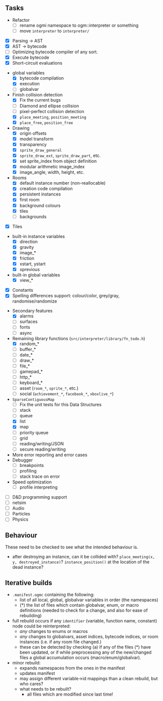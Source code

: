 ## Tasks

- Refactor
    - [ ] rename ogmi namespace to ogm::interpreter or something
    - [ ] move `interpreter` to `interpreter/`
- [x] Parsing -> AST
- [x] AST -> bytecode
- [ ] Optimizing bytecode compiler of any sort.
- [x] Execute bytecode
- [x] Short-circuit evaluations
- global variables
    - [x] bytecode compilation
    - [x] execution
    - [ ] globalvar
- Finish collision detection
    - [x] Fix the current bugs
    - [ ] Diamond and ellipse collision
    - [ ] pixel-perfect collision detection
    - [x] `place_meeting`, `position_meeting`
    - [x] `place_free`, `position_free`
- Drawing
    - [x] origin offsets
    - [x] model transform
    - [x] transparency
    - [x] `sprite_draw_general`
    - [x] `sprite_draw_ext`, `sprite_draw_part`, etc.
    - [x] set sprite_index from object definition
    - [x] modular arithmetic image_index
    - [x] image_angle, width, height, etc.
- Rooms
    - [x] default instance number (non-reallocable)
    - [x] creation code compilation
    - [x] persistent instances
    - [x] first room
    - [x] background colours
    - [x] tiles
    - [ ] backgrounds
- [x] Tiles
- built-in instance variables
    - [x] direction
    - [x] gravity
    - [x] image_*
    - [x] friction
    - [x] xstart, ystart
    - [x] xprevious
- built-in global variables
    - [x] view_*
- [x] Constants
- [x] Spelling differences support: colour/color, grey/gray, randomise/randomize
- Secondary features
    - [x] alarms
    - [ ] surfaces
    - [ ] fonts
    - [ ] async
- Remaining library functions (`src/interpreter/library/fn_todo.h`)
    - [X] random_*
    - [ ] buffer_*
    - [ ] date_*
    - [ ] draw_*
    - [ ] file_*
    - [ ] gamepad_*
    - [ ] http_*
    - [ ] keyboard_*
    - [ ] asset (`room_*`, `sprite_*`, etc.)
    - [ ] social (`achievement_*`, `facebook_*`, `xboxlive_*`)
- `SparseContiguousMap`
    - [ ] Fix the unit tests for this
Data Structures
    - [ ] stack
    - [ ] queue
    - [x] list
    - [x] map
    - [ ] priority queue
    - [ ] grid
    - [ ] reading/writing/JSON
    - [ ] secure reading/writing
- More error reporting and error cases
- Debugger
    - [ ] breakpoints
    - [ ] profiling
    - [ ] stack trace on error
- Speed optimization
    - [ ] profile interpreting
- [ ] D&D programming support
- [ ] netsim 
- [ ] Audio
- [ ] Particles
- [ ] Physics

## Behaviour

These need to be checked to see what the intended behaviour is.

- after destroying an instance, can it be collided with? `place_meeting(x, y, destroyed_instance)`? `instance_position()` at the location of the dead instance?

## Iterative builds

- `.manifest.ogmc` containing the following:
    - list of all local, global, globalvar variables in order (the namespaces)
    - (\*) the list of files which contain globalvar, enum, or macro definitions (needed to check for a change, and also for ease of rebuilding)
- full rebuild occurs if any `identifier` (variable, function name, constant) node could be reinterpreted:
    - *any* changes to enums or macros
    - *any* changes to globalvars, asset indices, bytecode indices, or room instances (i.e. if any room file changed.)
    - these can be detected by checking (a) if any of the files (\*) have been updated, or if while preprocessing any of the new/changed files a global accumulation occurs (macro/enum/globalvar).
- minor rebuild:
    - expands namespaces from the ones in the manifest
    - updates manifest
    - may assign different variable->id mappings than a clean rebuild, but who cares?
    - what needs to be rebuilt?
        - all files which are modified since last time!